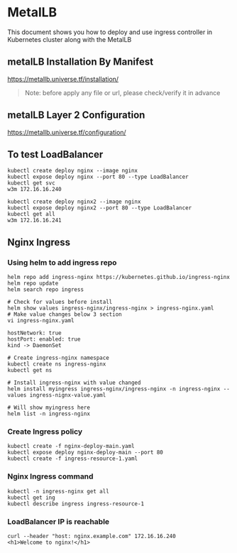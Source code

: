 # MetalLB
This document shows you how to deploy and use ingress controller in Kubernetes cluster along with the MetalLB

## metalLB Installation By Manifest

https://metallb.universe.tf/installation/
> Note: before apply any file or url, please check/verify it in advance 

## metalLB Layer 2 Configuration

https://metallb.universe.tf/configuration/

## To test LoadBalancer

```shell
kubectl create deploy nginx --image nginx
kubectl expose deploy nginx --port 80 --type LoadBalancer
kubectl get svc 
w3m 172.16.16.240

kubectl create deploy nginx2 --image nginx
kubectl expose deploy nginx2 --port 80 --type LoadBalancer
kubectl get all
w3m 172.16.16.241
```

## Nginx Ingress

### Using helm to add ingress repo

```shell
helm repo add ingress-nginx https://kubernetes.github.io/ingress-nginx
helm repo update
helm search repo ingress

# Check for values before install
helm show values ingress-nginx/ingress-nginx > ingress-nginx.yaml
# Make value changes below 3 section
vi ingress-nginx.yaml 

hostNetwork: true
hostPort: enabled: true
kind -> DaemonSet

# Create ingress-nginx namespace
kubectl create ns ingress-nginx
kubectl get ns

# Install ingress-nginx with value changed
helm install myingress ingress-nginx/ingress-nginx -n ingress-nginx --values ingress-nignx-value.yaml   

# Will show myingress here
helm list -n ingress-nginx 
```

### Create Ingress policy

```shell
kubectl create -f nginx-deploy-main.yaml
kubectl expose deploy nginx-deploy-main --port 80
kubectl create -f ingress-resource-1.yaml
```

### Nginx Ingress command

```shell
kubectl -n ingress-nginx get all 
kubectl get ing
kubectl describe ingress ingress-resource-1
```

### LoadBalancer IP is reachable

```shell
curl --header "host: nginx.example.com" 172.16.16.240
<h1>Welcome to nginx!</h1>
```









